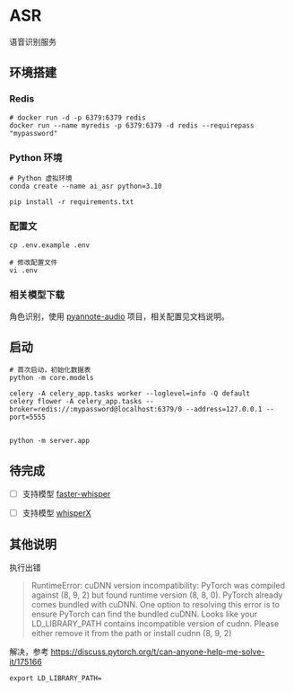 # ASR
语音识别服务


## 环境搭建

### Redis

```
# docker run -d -p 6379:6379 redis
docker run --name myredis -p 6379:6379 -d redis --requirepass "mypassword"
```

### Python 环境
```
# Python 虚拟环境
conda create --name ai_asr python=3.10

pip install -r requirements.txt
```

### 配置文

```
cp .env.example .env

# 修改配置文件
vi .env
```

### 相关模型下载

角色识别，使用 [pyannote-audio](https://github.com/pyannote/pyannote-audio) 项目，相关配置见文档说明。



## 启动

```
# 首次启动，初始化数据表
python -m core.models

celery -A celery_app.tasks worker --loglevel=info -Q default
celery flower -A celery_app.tasks --broker=redis://:mypassword@localhost:6379/0 --address=127.0.0.1 --port=5555


python -m server.app
```


## 待完成

- [ ] 支持模型 [faster-whisper](https://github.com/SYSTRAN/faster-whisper)
- [ ] 支持模型 [whisperX](https://github.com/m-bain/whisperX)



## 其他说明

执行出错

> RuntimeError: cuDNN version incompatibility: PyTorch was compiled  against (8, 9, 2) but found runtime version (8, 8, 0). PyTorch already comes bundled with cuDNN. One option to resolving this error is to ensure PyTorch can find the bundled cuDNN. Looks like your LD_LIBRARY_PATH contains incompatible version of cudnn. Please either remove it from the path or install cudnn (8, 9, 2)

解决，参考 https://discuss.pytorch.org/t/can-anyone-help-me-solve-it/175166

```
export LD_LIBRARY_PATH=
```